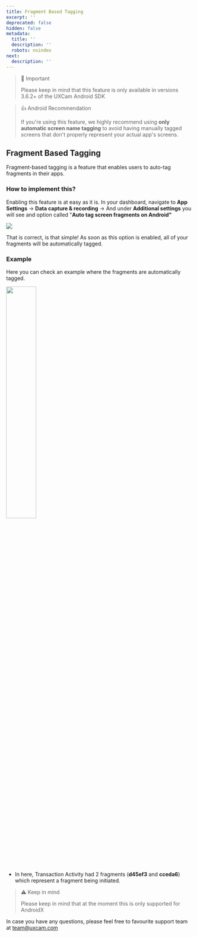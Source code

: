 ```yaml
---
title: Fragment Based Tagging
excerpt: ''
deprecated: false
hidden: false
metadata:
  title: ''
  description: ''
  robots: noindex
next:
  description: ''
---
```

> 🚧 Important
>
> Please keep in mind that this feature is only available in versions 3.6.2+ of the UXCam Android SDK

> 👍 Android Recommendation
>
> If you're using this feature, we highly recommend using **only automatic screen name tagging** to avoid having manually tagged screens that don't properly represent your actual app's screens.

## Fragment Based Tagging

Fragment-based tagging is a feature that enables users to auto-tag fragments in their apps.

### How to implement this?

Enabling this feature is at easy as it is. In your dashboard, navigate to **App Settings** -> **Data capture & recording** -> And under **Additional settings** you will see and option called "**Auto tag screen fragments on Android"** 

![](https://files.readme.io/d5659a9-FragmentTagging.png)

That is correct, is that simple! As soon as this option is enabled, all of your fragments will be automatically tagged.

### Example

Here you can check an example where the fragments are automatically tagged. 

<Image align="center" width="40% " src="https://files.readme.io/4e18d12-FragmetExample.png" />

* In here, Transaction Activity had 2 fragments (**d45ef3** and **cceda6**) which represent a fragment being initiated. 

> ⚠️ Keep in mind
>
> Please keep in mind that at the moment this is only supported for AndroidX

In case you have any questions, please feel free to favourite support team at [team@uxcam.com](mailto:team@uxcam.com)
